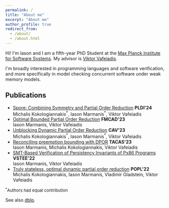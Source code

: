```yaml
---
permalink: /
title: "About me"
excerpt: "About me"
author_profile: true
redirect_from: 
  - /about/
  - /about.html
---
```


Hi! I'm Iason and I am a fifth-year PhD Student at the
[Max Planck Institute for Software Systems](https://www.mpi-sws.org/).
My advisor is [Viktor Vafeiadis](https://www.mpi-sws.org/~viktor).

I'm broadly interested in programming languages and software verification,
and more specifically in model checking concurrent software under
weak memory models.

## Publications

- [Spore: Combining Symmetry and Partial Order Reduction](https://dl.acm.org/doi/10.1145/3656449) **PLDI'24**\
    Michalis Kokologiannakis<sup>\*</sup>, Iason Marmanis<sup>\*</sup>, Viktor Vafeiadis
- [Optimal Bounded Partial Order Reduction](https://doi.org/10.34727/2023/isbn.978-3-85448-060-0_16) **FMCAD'23**\
    Iason Marmanis, Viktor Vafeiadis
- [Unblocking Dynamic Partial Order Reduction](https://doi.org/10.1007/978-3-031-37706-8_12) **CAV'23**\
    Michalis Kokologiannakis<sup>\*</sup>, Iason Marmanis<sup>\*</sup>, Viktor Vafeiadis
- [Reconciling preemption bounding with DPOR](https://doi.org/10.1007/978-3-031-30823-9_5) **TACAS'23**\
    Iason Marmanis, Michalis Kokologiannakis, Viktor Vafeiadis
- [SMT-Based Verification of Persistency Invariants of Px86 Programs](https://doi.org/10.1007/978-3-031-25803-9_6) **VSTEE'22**\
    Iason Marmanis, Viktor Vafeiadis
- [Truly stateless, optimal dynamic partial order reduction](https://doi.org/10.1145/3498711) **POPL'22**\
    Michalis Kokologiannakis, Iason Marmanis, Vladimir Gladstein, Viktor Vafeiadis

<font size="2"><sup>*</sup>Authors had equal contribution</font>

See also [dblp](https://dblp.org/pid/313/0290.html).
